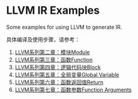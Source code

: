 # LLVM IR Examples

Some examples for using LLVM to generate IR.

具体编译及使用步骤，请参考：

1. [LLVM系列第二章：模块Module](https://blog.csdn.net/Zhanglin_Wu/article/details/125230696)
1. [LLVM系列第三章：函数Function](https://blog.csdn.net/Zhanglin_Wu/article/details/125241486)
1. [LLVM系列第四章：逻辑代码块Block](https://blog.csdn.net/Zhanglin_Wu/article/details/125246123)
1. [LLVM系列第五章：全局变量Global Variable](https://blog.csdn.net/Zhanglin_Wu/article/details/125253018)
1. [LLVM系列第六章：函数返回值Return](https://blog.csdn.net/zhanglin_wu/category_11835780.html)
1. [LLVM系列第七章：函数参数Function Arguments](https://blog.csdn.net/zhanglin_wu/category_11835780.html)
